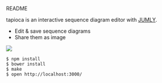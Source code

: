 README

tapioca is an interactive sequence diagram editor with [JUMLY](http://jumly.tmtk.net/).

* Edit & save sequence diagrams
* Share them as image

<img src="https://ee119ec0.jp.kiiapps.com/api/x/s.791e70341321-f958-5e11-28b4-01d0acae"/>

```
$ npm install
$ bower install
$ make
$ open http://localhost:3000/
```

